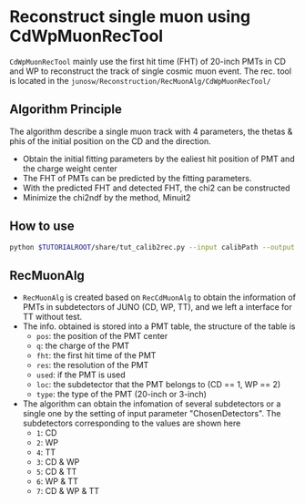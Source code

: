 # Reconstruct single muon using CdWpMuonRecTool
`CdWpMuonRecTool` mainly use the first hit time (FHT) of 20-inch PMTs in CD and WP to reconstruct the track of single cosmic muon event. The rec. tool is located in the `junosw/Reconstruction/RecMuonAlg/CdWpMuonRecTool/`

## Algorithm Principle
The algorithm describe a single muon track with 4 parameters, the thetas & phis of the initial position on the CD and the direction.
- Obtain the initial fitting parameters by the ealiest hit position of PMT and the charge weight center
- The FHT of PMTs can be predicted by the fitting parameters.
- With the predicted FHT and detected FHT, the chi2 can be constructed
- Minimize the chi2ndf by the method, Minuit2

## How to use
```bash
python $TUTORIALROOT/share/tut_calib2rec.py --input calibPath --output recPath --method cdwp-track
```

## RecMuonAlg
- `RecMuonAlg` is created based on `RecCdMuonAlg` to obtain the information of PMTs in subdetectors of JUNO (CD, WP, TT), and we left a interface for TT without test.
- The info. obtained is stored into a PMT table, the structure of the table is
	* `pos`: the position of the PMT center
	* `q`: the charge of the PMT
	* `fht`: the first hit time of the PMT
	* `res`: the resolution of the PMT
	* `used`: if the PMT is used
	* `loc`: the subdetector that the PMT belongs to (CD == 1, WP == 2)
	* `type`: the type of the PMT (20-inch or 3-inch)
- The algorithm can obtain the infomation of several subdetectors or a single one by the setting of input parameter "ChosenDetectors". The subdetectors corresponding to the values are shown here
	* `1`: CD
	* `2`: WP
	* `4`: TT
	* `3`: CD & WP
	* `5`: CD & TT
	* `6`: WP & TT
	* `7`: CD & WP & TT
